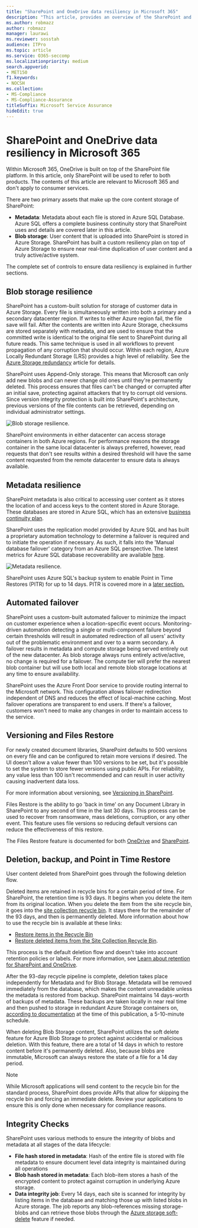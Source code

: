 ```yaml
---
title: "SharePoint and OneDrive data resiliency in Microsoft 365"
description: "This article, provides an overview of the SharePoint and OneDrive data resiliency in Microsoft 365."
ms.author: robmazz
author: robmazz
manager: laurawi
ms.reviewer: sosstah
audience: ITPro
ms.topic: article
ms.service: O365-seccomp
ms.localizationpriority: medium
search.appverid:
- MET150
f1.keywords:
- NOCSH
ms.collection:
- MS-Compliance
- MS-Compliance-Assurance
titleSuffix: Microsoft Service Assurance
hideEdit: true
---
```


# SharePoint and OneDrive data resiliency in Microsoft 365

Within Microsoft 365, OneDrive is built on top of the SharePoint file platform. In this article, only SharePoint will be used to refer to both products. The contents of this article are relevant to Microsoft 365 and don't apply to consumer services.

There are two primary assets that make up the core content storage of SharePoint:

- **Metadata**: Metadata about each file is stored in Azure SQL Database. Azure SQL offers a complete business continuity story that SharePoint uses and details are covered later in this article.
- **Blob storage**: User content that is uploaded into SharePoint is stored in Azure Storage. SharePoint has built a custom resiliency plan on top of Azure Storage to ensure near real-time duplication of user content and a truly active/active system.

The complete set of controls to ensure data resiliency is explained in further sections.

## Blob storage resilience

SharePoint has a custom-built solution for storage of customer data in Azure Storage. Every file is simultaneously written into both a primary and a secondary datacenter region. If writes to either Azure region fail, the file save will fail. After the contents are written into Azure Storage, checksums are stored separately with metadata, and are used to ensure that the committed write is identical to the original file sent to SharePoint during all future reads. This same technique is used in all workflows to prevent propagation of any corruption that should occur. Within each region, Azure Locally Redundant Storage (LRS) provides a high level of reliability. See the [Azure Storage redundancy](/azure/storage/common/storage-redundancy-lrs) article for details.

SharePoint uses Append-Only storage. This means that Microsoft can only add new blobs and can never change old ones until they're permanently deleted. This process ensures that files can't be changed or corrupted after an initial save, protecting against attackers that try to corrupt old versions. Since version integrity protection is built into SharePoint's architecture, previous versions of the file contents can be retrieved, depending on individual administrator settings.

![Blob storage resilience.](../media/assurance-blob-storage-resiliency-diagram.png)

SharePoint environments in either datacenter can access storage containers in both Azure regions. For performance reasons the storage container in the same local datacenter is always preferred, however, read requests that don't see results within a desired threshold will have the same content requested from the remote datacenter to ensure data is always available.

## Metadata resilience

SharePoint metadata is also critical to accessing user content as it stores the location of and access keys to the content stored in Azure Storage. These databases are stored in Azure SQL, which has an extensive [business continuity plan](/azure/sql-database/sql-database-business-continuity).

SharePoint uses the replication model provided by Azure SQL and has built a proprietary automation technology to determine a failover is required and to initiate the operation if necessary. As such, it falls into the 'Manual database failover' category from an Azure SQL perspective. The latest metrics for Azure SQL database recoverability are available [here](/azure/azure-sql/database/business-continuity-high-availability-disaster-recover-hadr-overview#recover-a-database-to-the-existing-server).

![Metadata resilience.](../media/assurance-metadata-resiliency-diagram.png)

SharePoint uses Azure SQL's backup system to enable Point in Time Restores (PITR) for up to 14 days. PITR is covered more in a [later section.](#deletion-backup-and-point-in-time-restore)

## Automated failover

SharePoint uses a custom-built automated failover to minimize the impact on customer experience when a location-specific event occurs. Monitoring-driven automation detecting a single or multi-component failure beyond certain thresholds will result in automated redirection of all users' activity out of the problematic environment and over to a warm secondary. A failover results in metadata and compute storage being served entirely out of the new datacenter. As blob storage always runs entirely active/active, no change is required for a failover. The compute tier will prefer the nearest blob container but will use both local and remote blob storage locations at any time to ensure availability.

SharePoint uses the Azure Front Door service to provide routing internal to the Microsoft network. This configuration allows failover redirection independent of DNS and reduces the effect of local-machine caching. Most failover operations are transparent to end users. If there's a failover, customers won't need to make any changes in order to maintain access to the service.

## Versioning and Files Restore

For newly created document libraries, SharePoint defaults to 500 versions on every file and can be configured to retain more versions if desired. The UI doesn't allow a value fewer than 100 versions to be set, but it's possible to set the system to store fewer versions using public APIs. For reliability, any value less than 100 isn't recommended and can result in user activity causing inadvertent data loss.

For more information about versioning, see [Versioning in SharePoint](/microsoft-365/community/versioning-basics-best-practices).

Files Restore is the ability to go 'back in time' on any Document Library in SharePoint to any second of time in the last 30 days. This process can be used to recover from ransomware, mass deletions, corruption, or any other event. This feature uses file versions so reducing default versions can reduce the effectiveness of this restore.

The Files Restore feature is documented for both [OneDrive](https://support.office.com/article/restore-your-onedrive-fa231298-759d-41cf-bcd0-25ac53eb8a15) and [SharePoint](https://support.office.com/article/Restore-a-document-library-317791c3-8bd0-4dfd-8254-3ca90883d39a).

## Deletion, backup, and Point in Time Restore

User content deleted from SharePoint goes through the following deletion flow.

Deleted items are retained in recycle bins for a certain period of time. For SharePoint, the retention time is 93 days. It begins when you delete the item from its original location. When you delete the item from the site recycle bin, it goes into the [site collection recycle bin](https://support.office.com/article/restore-deleted-items-from-the-site-collection-recycle-bin-5fa924ee-16d7-487b-9a0a-021b9062d14b). It stays there for the remainder of the 93 days, and then is permanently deleted. More information about how to use the recycle bin is available at these links:

- [Restore items in the Recycle Bin](https://support.office.com/article/Restore-items-in-the-Recycle-Bin-of-a-SharePoint-site-6df466b6-55f2-4898-8d6e-c0dff851a0be)
- [Restore deleted items from the Site Collection Recycle Bin](https://support.office.com/article/Restore-deleted-items-from-the-site-collection-recycle-bin-5fa924ee-16d7-487b-9a0a-021b9062d14b).

This process is the default deletion flow and doesn't take into account retention policies or labels. For more information, see [Learn about retention for SharePoint and OneDrive](/microsoft-365/compliance/retention-policies-sharepoint).

After the 93-day recycle pipeline is complete, deletion takes place independently for Metadata and for Blob Storage. Metadata will be removed immediately from the database, which makes the content unreadable unless the metadata is restored from backup. SharePoint maintains 14 days-worth of backups of metadata. These backups are taken locally in near real time and then pushed to storage in redundant Azure Storage containers on, [according to documentation](/azure/sql-database/sql-database-automated-backups) at the time of this publication, a 5-10-minute schedule.

When deleting Blob Storage content, SharePoint utilizes the soft delete feature for Azure Blob Storage to protect against accidental or malicious deletion. With this feature, there are a total of 14 days in which to restore content before it's permanently deleted. Also, because blobs are immutable, Microsoft can always restore the state of a file for a 14 day period.

>[!Note]
>While Microsoft applications will send content to the recycle bin for the standard process, SharePoint does provide APIs that allow for skipping the recycle bin and forcing an immediate delete. Review your applications to ensure this is only done when necessary for compliance reasons.

## Integrity Checks

SharePoint uses various methods to ensure the integrity of blobs and metadata at all stages of the data lifecycle:

- **File hash stored in metadata**: Hash of the entire file is stored with file metadata to ensure document level data integrity is maintained during all operations
- **Blob hash stored in metadata**: Each blob-item stores a hash of the encrypted content to protect against corruption in underlying Azure storage.
- **Data integrity job**: Every 14 days, each site is scanned for integrity by listing items in the database and matching those up with listed blobs in Azure storage. The job reports any blob-references missing storage-blobs and can retrieve those blobs through the [Azure storage soft-delete](/azure/storage/blobs/soft-delete-blob-overview) feature if needed.
